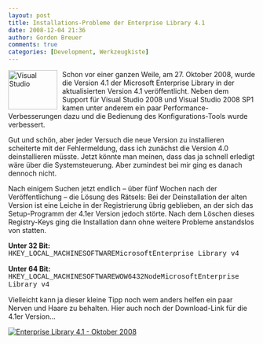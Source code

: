 ```yaml
---
layout: post
title: Installations-Probleme der Enterprise Library 4.1
date: 2008-12-04 21:36
author: Gordon Breuer
comments: true
categories: [Development, Werkzeugkiste]
---
```

<p><img title="Visual Studio" style="border-top-width: 0px; display: inline; border-left-width: 0px; border-bottom-width: 0px; margin: 0px 10px 0px 0px; border-right-width: 0px" height="80" alt="Visual Studio" src="http://old.gordon-breuer.de/wp-content/uploads/2008/12/Visual%20Studio%202_3.png" width="100" align="left" border="0" /> Schon vor einer ganzen Weile, am 27. Oktober 2008, wurde die Version 4.1 der Microsoft Enterprise Library in der aktualisierten Version 4.1 veröffentlicht. Neben dem Support für Visual Studio 2008 und Visual Studio 2008 SP1 kamen unter anderem ein paar Performance-Verbesserungen dazu und die Bedienung des Konfigurations-Tools wurde verbessert.</p>  <p>Gut und schön, aber jeder Versuch die neue Version zu installieren scheiterte mit der Fehlermeldung, dass ich zunächst die Version 4.0 deinstallieren müsste. Jetzt könnte man meinen, dass das ja schnell erledigt wäre über die Systemsteuerung. Aber zumindest bei mir ging es danach dennoch nicht.</p>  <p>Nach einigem Suchen jetzt endlich – über fünf Wochen nach der Veröffentlichung – die Lösung des Rätsels: Bei der Deinstallation der alten Version ist eine Leiche in der Registrierung übrig geblieben, an der sich das Setup-Programm der 4.1er Version jedoch störte. Nach dem Löschen dieses Registry-Keys ging die Installation dann ohne weitere Probleme anstandslos von statten.</p>  <p><strong>Unter 32 Bit:      <br /></strong><span style="font-family: courier">HKEY_LOCAL_MACHINESOFTWAREMicrosoftEnterprise Library v4</span></p>  <p><strong>Unter 64 Bit:      <br /></strong><span style="font-family: courier">HKEY_LOCAL_MACHINESOFTWAREWOW6432NodeMicrosoftEnterprise Library v4</span></p>  <p>Vielleicht kann ja dieser kleine Tipp noch wem anders helfen ein paar Nerven und Haare zu behalten. Hier auch noch der Download-Link für die 4.1er Version…</p>  <p><a href="http://www.microsoft.com/downloads/details.aspx?FamilyId=1643758B-2986-47F7-B529-3E41584B6CE5&amp;displaylang=en" target="_blank"><img title="Enterprise Library 4.1 - Oktober 2008" alt="Enterprise Library 4.1 - Oktober 2008" src="http://old.gordon-breuer.de/pics/smileys/download.png" /></a></p>
